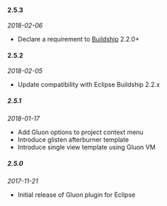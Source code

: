 #### 2.5.3
_2018-02-06_
* Declare a requirement to [Buildship](https://marketplace.eclipse.org/content/buildship-gradle-integration) 2.2.0+

#### 2.5.2
_2018-02-05_
* Update compatibility with Eclipse Buildship 2.2.x

##### 2.5.1
_2018-01-17_
* Add Gluon options to project context menu
* Introduce glisten afterburner template
* Introduce single view template using Gluon VM

##### 2.5.0
_2017-11-21_
* Initial release of Gluon plugin for Eclipse